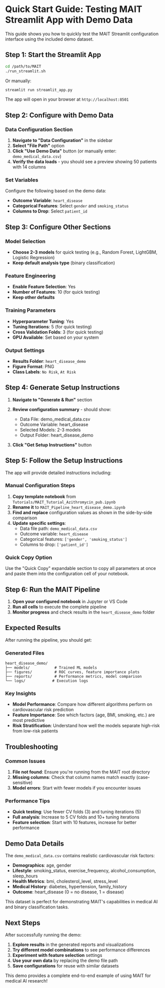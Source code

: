 # Quick Start Guide: Testing MAIT Streamlit App with Demo Data

This guide shows you how to quickly test the MAIT Streamlit configuration interface using the included demo dataset.

## Step 1: Start the Streamlit App

```bash
cd /path/to/MAIT
./run_streamlit.sh
```

Or manually:
```bash
streamlit run streamlit_app.py
```

The app will open in your browser at `http://localhost:8501`

## Step 2: Configure with Demo Data

### Data Configuration Section

1. **Navigate to "Data Configuration"** in the sidebar
2. **Select "File Path"** option
3. **Click "Use Demo Data"** button (or manually enter: `demo_medical_data.csv`)
4. **Verify the data loads** - you should see a preview showing 50 patients with 14 columns

### Set Variables

Configure the following based on the demo data:

- **Outcome Variable**: `heart_disease`
- **Categorical Features**: Select `gender` and `smoking_status`
- **Columns to Drop**: Select `patient_id`

## Step 3: Configure Other Sections

### Model Selection
- **Choose 2-3 models** for quick testing (e.g., Random Forest, LightGBM, Logistic Regression)
- **Keep default analysis type** (binary classification)

### Feature Engineering
- **Enable Feature Selection**: Yes
- **Number of Features**: 10 (for quick testing)
- **Keep other defaults**

### Training Parameters
- **Hyperparameter Tuning**: Yes
- **Tuning Iterations**: 5 (for quick testing)
- **Cross Validation Folds**: 3 (for quick testing)
- **GPU Available**: Set based on your system

### Output Settings
- **Results Folder**: `heart_disease_demo`
- **Figure Format**: PNG
- **Class Labels**: `No Risk`, `At Risk`

## Step 4: Generate Setup Instructions

1. **Navigate to "Generate & Run"** section
2. **Review configuration summary** - should show:
   - Data File: demo_medical_data.csv
   - Outcome Variable: heart_disease
   - Selected Models: 2-3 models
   - Output Folder: heart_disease_demo

3. **Click "Get Setup Instructions"** button

## Step 5: Follow the Setup Instructions

The app will provide detailed instructions including:

### Manual Configuration Steps
1. **Copy template notebook** from `Tutorials/MAIT_Tutorial_Azithromycin_pub.ipynb`
2. **Rename it** to `MAIT_Pipeline_heart_disease_demo.ipynb`
3. **Find and replace** configuration values as shown in the side-by-side comparison
4. **Update specific settings**:
   - Data file path: `demo_medical_data.csv`
   - Outcome variable: `heart_disease`
   - Categorical features: `['gender', 'smoking_status']`
   - Columns to drop: `['patient_id']`

### Quick Copy Option
Use the "Quick Copy" expandable section to copy all parameters at once and paste them into the configuration cell of your notebook.

## Step 6: Run the MAIT Pipeline

1. **Open your configured notebook** in Jupyter or VS Code
2. **Run all cells** to execute the complete pipeline
3. **Monitor progress** and check results in the `heart_disease_demo` folder

## Expected Results

After running the pipeline, you should get:

### Generated Files
```
heart_disease_demo/
├── models/           # Trained ML models
├── figures/          # ROC curves, feature importance plots
├── reports/          # Performance metrics, model comparison
└── logs/            # Execution logs
```

### Key Insights
- **Model Performance**: Compare how different algorithms perform on cardiovascular risk prediction
- **Feature Importance**: See which factors (age, BMI, smoking, etc.) are most predictive
- **Risk Stratification**: Understand how well the models separate high-risk from low-risk patients

## Troubleshooting

### Common Issues
1. **File not found**: Ensure you're running from the MAIT root directory
2. **Missing columns**: Check that column names match exactly (case-sensitive)
3. **Model errors**: Start with fewer models if you encounter issues

### Performance Tips
- **Quick testing**: Use fewer CV folds (3) and tuning iterations (5)
- **Full analysis**: Increase to 5 CV folds and 10+ tuning iterations
- **Feature selection**: Start with 10 features, increase for better performance

## Demo Data Details

The `demo_medical_data.csv` contains realistic cardiovascular risk factors:

- **Demographics**: age, gender
- **Lifestyle**: smoking_status, exercise_frequency, alcohol_consumption, sleep_hours
- **Health Metrics**: bmi, cholesterol_level, stress_level
- **Medical History**: diabetes, hypertension, family_history
- **Outcome**: heart_disease (0 = no disease, 1 = disease)

This dataset is perfect for demonstrating MAIT's capabilities in medical AI and binary classification tasks.

## Next Steps

After successfully running the demo:

1. **Explore results** in the generated reports and visualizations
2. **Try different model combinations** to see performance differences
3. **Experiment with feature selection** settings
4. **Use your own data** by replacing the demo file path
5. **Save configurations** for reuse with similar datasets

This demo provides a complete end-to-end example of using MAIT for medical AI research!
